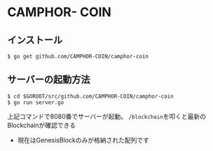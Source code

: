 # CAMPHOR- COIN

## インストール

```
$ go get github.com/CAMPHOR-COIN/camphor-coin
```

## サーバーの起動方法

```
$ cd $GOROOT/src/github.com/CAMPHOR-COIN/camphor-coin
$ go run server.go
```

上記コマンドで8080番でサーバーが起動。 `/blockchain`を叩くと最新のBlockchainが確認できる

* 現在はGenesisBlockのみが格納された配列です
